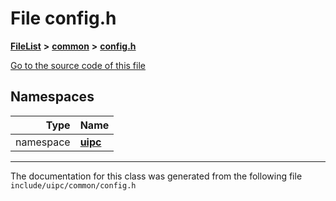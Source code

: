 

# File config.h



[**FileList**](files.md) **>** [**common**](dir_fe04c8fb910be76d82cd33e795163b9b.md) **>** [**config.h**](config_8h.md)

[Go to the source code of this file](config_8h_source.md)
















## Namespaces

| Type | Name |
| ---: | :--- |
| namespace | [**uipc**](namespaceuipc.md) <br> |





















































------------------------------
The documentation for this class was generated from the following file `include/uipc/common/config.h`


